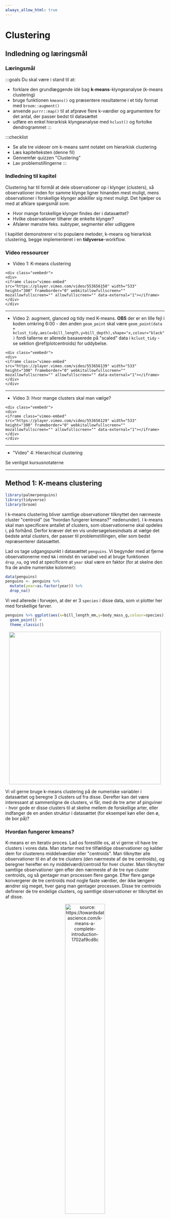 ```yaml
---
always_allow_html: true
---
```



#  Clustering

## Indledning og læringsmål

### Læringsmål

:::goals
Du skal være i stand til at: 

* forklare den grundlæggende idé bag __k-means__-klyngeanalyse (k-means clustering)
* bruge funktionen `kmeans()` og præsentere resultaterne i et tidy format med `broom::augment()`
* anvende `purrr::map()` til at afprøve flere k-værdier og argumentere for det antal, der passer bedst til datasættet
* udføre en enkel hierarkisk klyngeanalyse med `hclust()` og fortolke dendrogrammet 
:::


:::checklist
* Se alle tre videoer om k-means samt notatet om hierarkisk clustering
* Læs kapitelteksten (denne fil)
* Gennemfør quizzen "Clustering"
* Lav problemstillingerne
:::

### Indledning til kapitel


Clustering har til formål at dele observationer op i klynger (clusters), så observationer inden for samme klynge ligner hinanden mest muligt, mens observationer i forskellige klynger adskiller sig mest muligt. Det hjælper os med at afklare spørgsmål som:

* Hvor mange forskellige klynger findes der i datasættet?
* Hvilke observationer tilhører de enkelte klynger?
* Afslører mønstre feks. subtyper, segmenter eller udliggere

I kapitlet demonstrerer vi to populære metoder, k-means og hierarkisk clustering, begge implementeret i en __tidyverse__-workflow.

### Video ressourcer

* Video 1: K-means clustering 


```{=html}
<div class="vembedr">
<div>
<iframe class="vimeo-embed" src="https://player.vimeo.com/video/553656150" width="533" height="300" frameborder="0" webkitallowfullscreen="" mozallowfullscreen="" allowfullscreen="" data-external="1"></iframe>
</div>
</div>
```

---

* Video 2: augment, glanced og tidy med K-means. __OBS__ der er en lille fejl i koden omkring 6:00 - den anden `geom_point` skal være `geom_point(data = kclust_tidy,aes(x=bill_length,y=bill_depth),shape="x,colour="black")` fordi tallerne er allerede basaserede på "scaled" data i `kclust_tidy` - se sektion \@ref(plotcentroids) for uddybelse.


```{=html}
<div class="vembedr">
<div>
<iframe class="vimeo-embed" src="https://player.vimeo.com/video/553656139" width="533" height="300" frameborder="0" webkitallowfullscreen="" mozallowfullscreen="" allowfullscreen="" data-external="1"></iframe>
</div>
</div>
```

---

* Video 3: Hvor mange clusters skal man vælge?


```{=html}
<div class="vembedr">
<div>
<iframe class="vimeo-embed" src="https://player.vimeo.com/video/553656129" width="533" height="300" frameborder="0" webkitallowfullscreen="" mozallowfullscreen="" allowfullscreen="" data-external="1"></iframe>
</div>
</div>
```

---

* "Video" 4: Hierarchical clustering

Se venligst kursusnotaterne

---

## Method 1: K-means clustering


``` r
library(palmerpenguins)
library(tidyverse)
library(broom)
```

I k-means clustering bliver samtlige observationer tilknyttet den nærmeste cluster "centroid" (se "hvordan fungerer kmeans?" nedenunder). I k-means skal man specificere antallet af clusters, som observationerne skal opdeles i, på forhånd. Derfor kræver det en vis undersøgelsesindsats at vælge det bedste antal clusters, der passer til problemstillingen, eller som bedst repræsenterer datasættet.

Lad os tage udgangspunkt i datasættet `penguins`. Vi begynder med at fjerne observationerne med `NA` i mindst én variabel ved at bruge funktionen `drop_na`, og ved at specificere at `year` skal være en faktor (for at skelne den fra de andre numeriske kolonner):


``` r
data(penguins)
penguins <- penguins %>% 
  mutate(year=as.factor(year)) %>%
  drop_na() 
```

Vi ved allerede i forvejen, at der er 3 `species` i disse data, som vi plotter her med forskellige farver.


``` r
penguins %>% ggplot(aes(x=bill_length_mm,y=body_mass_g,colour=species)) + 
  geom_point() + 
  theme_classic()
```

<img src="09-clustering_files/figure-html/unnamed-chunk-6-1.svg" width="480" style="display: block; margin: auto;" />

Vi vil gerne bruge k-means clustering på de numeriske variabler i datasættet og beregne 3 clusters ud fra disse. Derefter kan det være interessant at sammenligne de clusters, vi får, med de tre arter af pingviner - hvor gode er disse clusters til at skelne mellem de forskellige arter, eller indfanger de en anden struktur i datasættet (for eksempel køn eller den ø, de bor på)?


### Hvordan fungerer kmeans?

K-means er en iterativ proces. Lad os forestille os, at vi gerne vil have tre clusters i vores data. Man starter med tre tilfældige observationer og kalder dem for clusterens middelværdier eller "centroids". Man tilknytter alle observationer til én af de tre clusters (den nærmeste af de tre centroids), og beregner herefter en ny middelværdi/centroid for hver cluster. Man tilknytter samtlige observationer igen efter den nærmeste af de tre nye cluster centroids, og så gentager man processen flere gange. Efter flere gange konvergerer de tre centroids mod nogle faste værdier, der ikke længere ændrer sig meget, hver gang man gentager processen. Disse tre centroids definerer de tre endelige clusters, og samtlige observationer er tilknyttet én af disse.

<div class="figure" style="text-align: center">
<img src="plots/kmeans.png" alt="source: https://towardsdatascience.com/k-means-a-complete-introduction-1702af9cd8c" width="50%" />
<p class="caption">(\#fig:unnamed-chunk-7)source: https://towardsdatascience.com/k-means-a-complete-introduction-1702af9cd8c</p>
</div>

Jeg beder ikke om detaljerne i metoden, men der er mange videoer på YouTube, der bedre forklarer, hvordan k-means fungerer, for eksempel: https://www.youtube.com/watch?v=4b5d3muPQmA

Bemærk, at der er noget __tilfældighed__ indbygget i algoritmen. Det betyder, at hver gang man anvender k-means, får man et lidt anderledes resultat.

### Within/between sum of squares

Man kan forestille sig, at hvis man laver en god clustering af et datasæt, så ligner observationerne inden for den samme cluster hinanden meget, mens observationerne i forskellige clusters er meget forskellige fra hinanden. Med andre ord, skal afstanden mellem observationerne i samme cluster være så lille som muligt, og afstanden mellem observationerne i forskellige clusters skal være så stor som muligt. For at måle dette kan man beregne følgende:  

* __total within sum of squares__ - den totale kvadrerede afstand fra observationerne til deres nærmeste centroid.
* __total between sum of squares__ - den totale afstand fra centroids til alle andre centroids. Denne skal være så stor som muligt.


### Kør k-means i R

K-means _fungerer kun på numeriske data_, som vi kan vælge fra datasættet med `select()` i kombination med hjælpefunktionen `where(is.numeric)`. Vi bruger også `scale()`, hvilket betyder, at alle variabler får den samme skala, og det forhindrer, at nogle får mere indflydelse end andre i det endelige resultat.


``` r
penguins_scaled <- penguins %>% 
  select(where(is.numeric)) %>% 
  scale()
```

Man er også nødt til at specificere på forhånd, hvor mange clusters man ønsker at opdele datasættet i, så lad os sige `centers=3` inden for funktionen `kmeans()` her og beregne vores clusters:


``` r
kclust <- kmeans(penguins_scaled,centers = 3)
kclust
```

```
#> K-means clustering with 3 clusters of sizes 85, 129, 119
#> 
#> Cluster means:
#>   bill_length_mm bill_depth_mm flipper_length_mm body_mass_g
#> 1      0.6710153     0.8040534        -0.2889118  -0.3835267
#> 2     -1.0452359     0.4858944        -0.8803701  -0.7616078
#> 3      0.6537742    -1.1010497         1.1607163   1.0995561
#> 
#> Clustering vector:
#>   [1] 2 2 2 2 2 2 2 2 2 2 2 2 1 2 1 2 2 2 2 2 2 2 2 2 2 2 2 2 2 2 2 2 2 2 2 2 2
#>  [38] 2 1 2 2 2 2 1 2 2 2 1 2 2 2 2 2 2 2 1 2 2 2 2 2 2 2 1 2 2 2 1 2 1 2 2 2 1
#>  [75] 2 1 2 2 2 2 2 2 2 2 2 1 2 2 2 1 2 2 2 1 2 1 2 2 2 2 2 2 2 1 2 1 2 1 2 1 2
#> [112] 2 2 2 2 2 2 2 2 2 2 2 2 1 2 1 2 2 2 2 2 2 2 2 2 2 2 2 2 2 2 2 2 2 2 1 3 3
#> [149] 3 3 3 3 3 3 3 3 3 3 3 3 3 3 3 3 3 3 3 3 3 3 3 3 3 3 3 3 3 3 3 3 3 3 3 3 3
#> [186] 3 3 3 3 3 3 3 3 3 3 3 3 3 3 3 3 3 3 3 3 3 3 3 3 3 3 3 3 3 3 3 3 3 3 3 3 3
#> [223] 3 3 3 3 3 3 3 3 3 3 3 3 3 3 3 3 3 3 3 3 3 3 3 3 3 3 3 3 3 3 3 3 3 3 3 3 3
#> [260] 3 3 3 3 3 3 1 1 1 1 1 1 1 1 1 1 1 1 1 1 1 1 1 1 1 1 2 1 2 1 1 1 1 1 1 1 2
#> [297] 1 2 1 1 1 1 1 1 1 1 1 1 1 1 1 1 1 1 1 1 1 1 1 2 1 1 1 1 1 1 1 1 1 1 1 1 1
#> 
#> Within cluster sum of squares by cluster:
#> [1] 109.4813 120.7030 139.4684
#>  (between_SS / total_SS =  72.2 %)
#> 
#> Available components:
#> 
#> [1] "cluster"      "centers"      "totss"        "withinss"     "tot.withinss"
#> [6] "betweenss"    "size"         "iter"         "ifault"
```

Man får forskellige ting frem, for eksempel:

* `Cluster means` - det svarer til de centroids markeret med __x__ i figuren ovenfor - bemærk, at de er 4-dimensionelle, da vi har brugt 4 variabler til at beregne resultatet. 
* `Clustering` vector - hvilken cluster hver observation er blevet tilknyttet.
* `Within cluster sum of squares` - Jo mindre, jo bedre - hvor meget observationerne inden for samme cluster ligner hinanden (den totale kvadrerede afstand fra observationerne til deres nærmeste centroid).

### Ryd op i k-means resultaterne med pakken `broom`

Fra pakken `broom` har vi indtil videre mest beskæftiget os med `glance()`. Med `glance()` får man én-linje baserede summary statistikker fra én eller flere modeller samlet i én dataramme, for at lette et plot/labels osv. Der er også to andre funktioner vi tager i brug her. Her er en beskrivelse af de tre.

Broom verb    | Beskrivelse
----------- | -----------------
`glance()`    | én-linje summary (giver bl.a. tot.withinss, vi kan bruge til elbow plot)
`augment()`   | Tilføj datasæt til clusters - feks. lav plots farvet efter cluster 
`tidy()`      | Multi-linje summary - (centroid koordinater)

For at lave et plot af clusters kan det især være nyttigt at benytte `augment`. Her kan man se, at vi har fået en kolonne, der hedder `.cluster` med i den oprindelige dataramme (jeg flyttede kolonnen til første plads i nedenstående kode, så man kan se den i outputtet af kursusnoterne). 


``` r
kc1 <- augment(kclust, penguins) #clustering = første plads, data = anden plads
kc1 %>% select(.cluster,all_of(names(penguins)))
```

```
#> # A tibble: 333 × 9
#>    .cluster species island    bill_length_mm bill_depth_mm flipper_length_mm
#>    <fct>    <fct>   <fct>              <dbl>         <dbl>             <int>
#>  1 2        Adelie  Torgersen           39.1          18.7               181
#>  2 2        Adelie  Torgersen           39.5          17.4               186
#>  3 2        Adelie  Torgersen           40.3          18                 195
#>  4 2        Adelie  Torgersen           36.7          19.3               193
#>  5 2        Adelie  Torgersen           39.3          20.6               190
#>  6 2        Adelie  Torgersen           38.9          17.8               181
#>  7 2        Adelie  Torgersen           39.2          19.6               195
#>  8 2        Adelie  Torgersen           41.1          17.6               182
#>  9 2        Adelie  Torgersen           38.6          21.2               191
#> 10 2        Adelie  Torgersen           34.6          21.1               198
#> # ℹ 323 more rows
#> # ℹ 3 more variables: body_mass_g <int>, sex <fct>, year <fct>
```

Nu benytter vi `kc1` til at lave et plot. Her giver jeg en farve efter `.cluster` og form efter `species`, så vi kan sammenligne vores beregnede clusters med de tre forskellige arter. Bemærk her, at jeg kun har to variabler i plottet, men der er faktisk fire variabler, som blev brugt til at lave clusters med funktionen `kmeans`. En anden måde er at plotte de første to principal components i stedet for to af de fire variabler - det beskæftiger vi os med næste gang.


``` r
ggplot(kc1, aes(x = scale(bill_length_mm), 
                y = scale(bill_depth_mm))) + 
  geom_point(aes(color = .cluster, shape = species)) + theme_minimal()
```

<img src="09-clustering_files/figure-html/unnamed-chunk-11-1.svg" width="480" style="display: block; margin: auto;" />

Vi kan også f.eks. optælle, hvor mange af de tre arter vi får i hver af vores tre clusters, hvor vi kan se, at `Adelie` og `Chinstrap` er blevet mere blandet mellem to af de tre clusters end `Gentoo`.


``` r
kc1 %>% count(.cluster, species)
```

```
#> # A tibble: 5 × 3
#>   .cluster species       n
#>   <fct>    <fct>     <int>
#> 1 1        Adelie       22
#> 2 1        Chinstrap    63
#> 3 2        Adelie      124
#> 4 2        Chinstrap     5
#> 5 3        Gentoo      119
```


### Plot cluster centroids {#plotcentroids}

Næste skridt er at se på resultatet af funktionen `tidy()` fra `broom`-pakken. Her har vi fået en overskuelig dataramme med middelværdierne (centroids) for de tre clusters over de fire variabler, som blev brugt i beregningerne.


``` r
kclust_tidy <- kclust %>% tidy()
kclust_tidy
```

```
#> # A tibble: 3 × 7
#>   bill_length_mm bill_depth_mm flipper_length_mm body_mass_g  size withinss
#>            <dbl>         <dbl>             <dbl>       <dbl> <int>    <dbl>
#> 1          0.671         0.804            -0.289      -0.384    85     109.
#> 2         -1.05          0.486            -0.880      -0.762   129     121.
#> 3          0.654        -1.10              1.16        1.10    119     139.
#> # ℹ 1 more variable: cluster <fct>
```

Herefter benytter jeg `kclust_tidy` som et ekstra datasæt i ovenstående plot, men indenfor en anden `geom_point()` for at tilføje en `x`-form i midten af de tre clusters - se de følgende tre punkter, der forklarer nogle detaljer i koden:

* Jeg bruger funktionen `scale()` på `bill_length_mm` og `bill_depth_mm`, fordi mine centroids, som også skal med i plottet, blev beregnet på skalerede data.
* Jeg behøver ikke at anvende `scale()` på mine centroids lagret i `kclust_tidy`, så jeg angiver bare akser-variablerne i `aes()` uden at anvende `scale()`.
* Jeg har brugt `color` og `shape` som lokale aesthetics i den første `geom_point()` her, da de ikke eksisterer som kolonner i `kclust_tidy`.


``` r
ggplot(kc1, aes(x = scale(bill_length_mm), # skal skalere de oprindelige data
                y = scale(bill_depth_mm))) + 
  geom_point(aes(color = .cluster, shape = species)) +
  geom_point(data = kclust_tidy, 
             aes(x = bill_length_mm, # behøver ikke at skalere igen
                 y = bill_depth_mm),
             size = 10, shape = "x", show.legend = FALSE) + 
  theme_bw()
```

<img src="09-clustering_files/figure-html/unnamed-chunk-14-1.svg" width="480" style="display: block; margin: auto;" />

Vi kan se, at vores clusters ikke præcist fanger de samme tre grupper, som variablen `species` - der er forskelle. Det kan være, at vi også har fanget nogle oplysninger om fx den ø, pingvinerne bor på, eller deres køn.

## Kmeans: hvor mange clusters?

Vi gættede på 3 clusters i den ovenstående analyse (da vi havde oplysninger om arter i forvejen), men det kunne godt være, at et andet antal clusters passer bedre til datasættet. Vi kan beregne flere clusterings og angive forskellige antal clusters, og dernæst bruge resultaterne fra disse til at træffe en beslutning om, hvor mange clusters vi vil angive i vores endelige clustering.

Det er vigtigt at kunne finde frem til et passende antal clusters:

* For mange clusters kan resultere i overfitting, hvor vi har for mange til at fortolke eller give mening.
* For få kan betyde, at vi overser indsigter i strukturen eller vigtige tendenser i datasættet.

### Få Broom output for forskellige antal clusters

I det følgende laver jeg en brugerdefineret funktion, der laver en clustering på datasættet `penguins_scaled`, og hvor jeg angiver, at antallet af beregnede clusters skal være `.x`, der er et heltal (fx 1,3,99 osv.). Bemærk derfor, at selve data er den samme hver gang jeg anvender funktionen - det er bare antallet af clusters jeg beregner, der kan variere.


``` r
my_func <- ~kmeans(penguins_scaled,centers = .x)
```

Dernæst laver jeg en `tibble` med variablen `k`, som indeholder heltal fra 1 op til 9. Når jeg anvender funktionen `map` på kolonnen `k` med ovenstående funktion `my_func`, svarer det til, at jeg anvender `kmeans` ni gange, med antal clusters fra 1 til 9. Jeg gemmer clustering resultaterne i en kolonne kaldet `kclust`, og så anvender jeg `tidy`, `glance` og `augment` til at få de forskellige outputter fra mine clusterings.


``` r
kclusts <- 
  tibble(k = 1:9) %>%
  mutate( kclust = map(k, my_func),
          tidied = map(kclust, tidy),
          glanced = map(kclust, glance),
          augmented = map(kclust, ~.x %>% augment(penguins))
        )
```

Husk, at for at få frem resultaterne i de forskellige formater fra `tidy`,`glance` og `augment`, er vi nødt til at anvende funktionen `unnest()` - her gemmer jeg resultaterne i tre nye dataframes, som vi kan referere til efterfølgende:


``` r
kclusts_tidy    <- kclusts %>% unnest(tidied)
kclusts_augment <- kclusts %>% unnest(augmented)
kclusts_glance <- kclusts %>% unnest(glanced)
```


### Elbow plot (glance)

Vi bruger `tot.withinss` fra outputtet fra `glance()` (dataframen `kclusts_glance`). Det giver målinger for den totale afstand af observationerne fra deres nærmeste centroid (within sum of squares).


``` r
kclusts_glance
```

```
#> # A tibble: 9 × 8
#>       k kclust   tidied           totss tot.withinss betweenss  iter augmented
#>   <int> <list>   <list>           <dbl>        <dbl>     <dbl> <int> <list>   
#> 1     1 <kmeans> <tibble [1 × 7]> 1328.        1328.  6.14e-12     1 <tibble> 
#> 2     2 <kmeans> <tibble [2 × 7]> 1328.         551.  7.77e+ 2     1 <tibble> 
#> 3     3 <kmeans> <tibble [3 × 7]> 1328.         371.  9.57e+ 2     2 <tibble> 
#> 4     4 <kmeans> <tibble [4 × 7]> 1328.         304.  1.02e+ 3     3 <tibble> 
#> 5     5 <kmeans> <tibble [5 × 7]> 1328.         228.  1.10e+ 3     3 <tibble> 
#> 6     6 <kmeans> <tibble [6 × 7]> 1328.         200.  1.13e+ 3     3 <tibble> 
#> 7     7 <kmeans> <tibble [7 × 7]> 1328.         192.  1.14e+ 3     3 <tibble> 
#> 8     8 <kmeans> <tibble [8 × 7]> 1328.         166.  1.16e+ 3     4 <tibble> 
#> 9     9 <kmeans> <tibble [9 × 7]> 1328.         162.  1.17e+ 3     4 <tibble>
```

Jo flere clusters, jo mindre er statistikken `tot.withinss` typisk, men vi kan se i det følgende plot, at efter 2 eller 3 clusters, er der ikke meget gevinst ved at bruge flere clusters. Derfor vælger man ofte enten 2 eller 3. Dette plot kaldes ofte for en 'elbow' plot - man vælger det antal, der ligger på 'elbuen', hvor der ikke er meget gevinst ved at inkludere flere clusters i datasættet (men det er selvfølgelig meget subjektivt, hvilket tal man vælger til sidst).


``` r
kclusts_glance %>% 
  ggplot(aes(x = k, y = tot.withinss)) + 
  geom_line() + 
  geom_point() + 
  theme_bw()
```

<img src="09-clustering_files/figure-html/unnamed-chunk-19-1.svg" width="480" style="display: block; margin: auto;" />


### Automatisk beslutning med pakken `NbClust`

Man kan også overveje at prøve noget mere automatisk. For eksempel, pakken `NbClust` laver 30 forskellige clustering-algoritmer på datasættet for antal clusters fra 2 op til 9, og for hver af disse tages en beslutning om det bedste antal clusters. Man kan således se, hvilket antal clusters der blev valgt flest gange af de forskellige algoritmer.


``` r
library(NbClust)
set.seed(24) #fordi outputtet fra NbClust har indbygget tilfældighed
cluster_30_indexes <- NbClust(data = penguins_scaled, 
                              distance = "euclidean", 
                              min.nc = 2, 
                              max.nc = 9, 
                              method = "complete")
```

Som det ses nedenfor, er enten 2 eller 3 clusters optimalt, hvilket stemmer overens med 'elbow' plot-metoden.


``` r
as_tibble(cluster_30_indexes$Best.nc[1,]) %>%
  ggplot(aes(x=factor(value))) + 
  geom_bar(stat="count",fill="blue") + 
  xlab("Antal clusters") + ylab("Antal clustering-algoritmer der vælger dette antal") +
  coord_flip() +
  theme_minimal()
```

<img src="09-clustering_files/figure-html/unnamed-chunk-21-1.svg" width="384" style="display: block; margin: auto;" />

### Visualisering af de forskellige antal clusters (augment)

Vi kan også visualisere, hvordan de forskellige antal clusters tager sig ud. Her kan vi bruge vores resultater fra `augment`-funktionen (`kclusts_augment`), som indeholder tilknytningerne af observationerne til clusters for hver af de ni clusterings. Bemærk, at `kclusts_augment` har 2997 observationer. Dette svarer til 9 (antal clusterings) x 333 (antal observationer i `penguins`), fordi vi har brugt `unnest` til at samle alle resultaterne.


``` r
kclusts_augment %>% glimpse()
```

```
#> Rows: 2,997
#> Columns: 13
#> $ k                 <int> 1, 1, 1, 1, 1, 1, 1, 1, 1, 1, 1, 1, 1, 1, 1, 1, 1, 1…
#> $ kclust            <list> [1, 1, 1, 1, 1, 1, 1, 1, 1, 1, 1, 1, 1, 1, 1, 1, 1,…
#> $ tidied            <list> [<tbl_df[1 x 7]>], [<tbl_df[1 x 7]>], [<tbl_df[1 x …
#> $ glanced           <list> [<tbl_df[1 x 4]>], [<tbl_df[1 x 4]>], [<tbl_df[1 x …
#> $ species           <fct> Adelie, Adelie, Adelie, Adelie, Adelie, Adelie, Adel…
#> $ island            <fct> Torgersen, Torgersen, Torgersen, Torgersen, Torgerse…
#> $ bill_length_mm    <dbl> 39.1, 39.5, 40.3, 36.7, 39.3, 38.9, 39.2, 41.1, 38.6…
#> $ bill_depth_mm     <dbl> 18.7, 17.4, 18.0, 19.3, 20.6, 17.8, 19.6, 17.6, 21.2…
#> $ flipper_length_mm <int> 181, 186, 195, 193, 190, 181, 195, 182, 191, 198, 18…
#> $ body_mass_g       <int> 3750, 3800, 3250, 3450, 3650, 3625, 4675, 3200, 3800…
#> $ sex               <fct> male, female, female, female, male, female, male, fe…
#> $ year              <fct> 2007, 2007, 2007, 2007, 2007, 2007, 2007, 2007, 2007…
#> $ .cluster          <fct> 1, 1, 1, 1, 1, 1, 1, 1, 1, 1, 1, 1, 1, 1, 1, 1, 1, 1…
```

I den følgende kode laver jeg et plot af `flipper_length_mm` mod `bill_length_mm` og anvender `facet_wrap`, så hver clustering får sit eget plot (så der er 333 observationer pr. plot).


``` r
kclusts_augment %>% 
  ggplot(aes(x = flipper_length_mm, y = bill_length_mm, colour=.cluster)) +
        geom_point(aes(shape=factor(species)), alpha = 0.8) + 
        facet_wrap(~ k) + 
        theme_bw() 
```

<img src="09-clustering_files/figure-html/unnamed-chunk-23-1.svg" width="672" style="display: block; margin: auto;" />

Vi kan nemt inddrage `kclusts_tidy()` og lave "X"-mærker ved blot at tilføje en ekstra `geom_point` og specificere `kclusts_tidy`. Først anvender jeg funktionen `rename`, så variablen `cluster` fra `kclusts_tidy` matcher `.cluster` fra `kclusts_augment`.


<!-- Husk også at da `scale()` blev brugt til at lave clustering, skal man plotter `scale(flipper_length_mm)` og `scale(bill_length_mm)` på plottet, men `aes(x=flipper_length_mm,y=bill_length_mm)` lokalt, fordi jeg behøver ikke at anvende `scale()` igen på min centroids. -->


``` r
kclusts_tidy <- kclusts_tidy %>% rename(.cluster=cluster)

kclusts_augment %>% 
  ggplot(aes(x = scale(flipper_length_mm), y = scale(bill_length_mm),colour=.cluster)) + #scale here
        geom_point(aes(shape=factor(species)), alpha = 0.8) + 
        facet_wrap(~ k) + 
        geom_point(data = kclusts_tidy,
                   aes(x=flipper_length_mm,y=bill_length_mm), #already based on scaled data, so don't scale
                   size = 10, shape = "x",col="black", show.legend = FALSE) + 
        theme_bw()
```

<img src="09-clustering_files/figure-html/unnamed-chunk-24-1.svg" width="672" style="display: block; margin: auto;" />

Vi kan forsøge at kigge endnu dybere ind i resultaterne - her introducerer jeg `sex` som en ekstra variabel i plottet. Husk, at variablen `sex` ikke blev brugt i vores k-means clustering, men det kan være, at der er nogle aspekter ved de fire variabler, som kan fortælle os noget om kønnet på pingvinerne. For at spare plads, har jeg kun vist antallet af clusters fra 2 til 5.


``` r
kclusts_augment %>% filter(k %in% 2:5) %>% 
  ggplot(aes(x = scale(flipper_length_mm), y = scale(bill_length_mm),colour=.cluster)) +
        geom_point(aes(shape=factor(species)), alpha = 0.8) + 
        facet_grid(sex ~ k) + 
        geom_point(data = kclusts_tidy %>% filter(k %in% 2:5),
                   aes(x = flipper_length_mm,
                       y = bill_length_mm), 
                   size = 10, shape = "x", colour = "black",show.legend = FALSE) +
        theme_bw()
```

<img src="09-clustering_files/figure-html/unnamed-chunk-25-1.svg" width="960" style="display: block; margin: auto;" />

### Nest/map-ramme fra sidste gang

Som en sidste bemærkning med k-means, kan man også lave en clustering for hver af de tre arter separat. I det følgende opretter jeg en nested dataframe, som indeholder tre datasæt (`penguins` opdelt efter variablen `species`), og jeg anvender den brugerdefinerede funktion `scale_me` til at udvælge de numeriske variabler og anvende `scale()` på hvert datasæt.


``` r
scale_me <- ~.x %>% select(where(is.numeric)) %>% scale

penguins_nest <- penguins %>% 
  group_by(species) %>%
  nest() %>%
  mutate("data_scaled" = map(data, scale_me))
```

Dernæst laver jeg en brugerdefineret funktion til at lave en clustering på datasættet `.x`, og angiver at antallet af clusters skal være 3. Bemærk, at i den ovenstående sektion varierede vi antallet af clusters (indstilling `centers`), men her fastlægger vi antallet af clusters og varierer i stedet selve datasættet.


``` r
cluster_me <- ~.x %>% kmeans(centers=3)
```

Jeg anvender `cluster_me` på mine skalerede datasæt, og anvender derefter `glance`, `augment` og `tidy` på clustering-resultaterne ligesom tidligere (bemærk brugen af `map` til at `augment` de opdelte datasæt).


``` r
penguins_nest <- penguins_nest %>% 
  mutate(clusters = map(data_scaled,cluster_me),
         clusters_glance = map(clusters,glance),
         clusters_augment = map2(clusters,data_scaled,~.x %>% augment(.y)), #I augment the scaled data so the correct scaling (based on individual datasets) appears in the next plot
         clusters_tidy = map(clusters,tidy))

nested_clusters_augment <- penguins_nest %>% unnest(clusters_augment)
nested_clusters_tidy <- penguins_nest %>% unnest(clusters_tidy)
```

Til sidste laver jeg en plot af resultaterne:


``` r
nested_clusters_augment %>% 
  ggplot(aes(x=bill_length_mm,y=flipper_length_mm,colour=.cluster)) + #data already scaled
  geom_point() +
  facet_grid(~species) + 
  geom_point(data=nested_clusters_tidy,
             shape="X",colour="black",
             size = 10) +
  theme_bw()
```

<img src="09-clustering_files/figure-html/unnamed-chunk-29-1.svg" width="672" style="display: block; margin: auto;" />



## Metode 2: Hierarchical clustering

K-means er en meget populær metode til at lave clustering, men der findes mange andre metoder, fx hierarkisk clustering. Vi skifter over til `mtcars`, og ligesom med `kmeans` skal vi først anvende `scale` på de numeriske kolonner i dataene.


``` r
mtcars_scaled <- mtcars %>% select(where(is.numeric)) %>% scale()
```

I modsætning til k-means skal man først beregne afstanden mellem alle observationerne i dataene for at lave hierarkisk clustering. Det gør man med funktionen `dist()` (som bruger den euklidiske afstand som standard):


``` r
d <- dist(mtcars_scaled)
```

For at lave en hierarkisk clustering anvender man funktionen `hclust()`. Metoden `complete` er standard, men man kan afprøve andre metoder (der er ikke en fast regel for, hvilken metode man skal bruge).


``` r
mtcars_hc <- hclust(d, method = "complete" )
# Metoder: "average", "single", "complete", "ward.D"
```

I det følgende arbejder vi lidt med `mtcars_hc` for at få nogle clusters frem, og for at lave et plot.

### Vælge ønsket antal clusters

Funktionen `cutree` anvendes til at få clusters fra resultaterne af funktionen `hclust`. For eksempel, hvis man gerne vil have 4 clusters, bruger man `k = 4`. Jeg specificerer `order_clusters_as_data = FALSE` for at få clusters i den rækkefølge, som passer til det plot (dendrogram) vi laver (bemærk at man skal have pakken `dendextend` installeret for at få det til at fungere).


``` r
library(dendextend)

clusters <- cutree(mtcars_hc, k = 4, order_clusters_as_data = FALSE)
```

Her laver jeg et overblik over, hvor mange observationer fra `mtcars` der er i hver cluster:


``` r
tibble("cluster"=clusters) %>% 
  group_by(cluster) %>% 
  summarise(n())
```

```
FALSE # A tibble: 4 × 2
FALSE   cluster `n()`
FALSE     <int> <int>
FALSE 1       1     7
FALSE 2       2     8
FALSE 3       3    12
FALSE 4       4     5
```

Ligesom k-means kan vi også visualiser klyngerne i et simpelt punkt plot:


``` r
mtcars %>%
  mutate(cluster = factor(clusters),
         car     = rownames(mtcars)) %>%
  ggplot(aes(x = hp, y = mpg, colour = cluster, label = car)) +
  geom_point(size = 3, alpha = 0.8) +
  geom_text(vjust = 1.5, size = 3) +
  labs(title = "Hierarkisk clustering af mtcars (complete linkage, k = 4)",
       x = "Hestekræfter (hp)",
       y = "Miles per gallon (mpg)",
       colour = "Klynge") +
  theme_minimal()
```

<img src="09-clustering_files/figure-html/unnamed-chunk-35-1.svg" width="672" style="display: block; margin: auto;" />


### Lav et pænt plot af dendrogrammet med ggplot2

Først anvender jeg funktionen `dendro_data()` til at udtrække dendrogrammet fra `hclust()` resultaterne.


``` r
library(ggdendro)
dend_data <- dendro_data(mtcars_hc %>% as.dendrogram, type = "rectangle")
```

Vi tilføjer vores clusters, som vi beregnede ovenfor (det er derfor, vi sikrede rækkefølgen af clusters):


``` r
dend_data$labels <- dend_data$labels %>% 
  mutate(cluster = clusters)
```

Vi benytter `dend_data$segments` og `dend_data$labels` til at lave et informativt plot af dataene med `ggplot2`.


``` r
ggplot(dend_data$segments) + 
  geom_segment(aes(x = x, y = y, xend = xend, yend = yend)) +
  coord_flip() +
  geom_text(data = dend_data$labels, 
            aes(x, y, label = label,col=factor(cluster)),
            hjust=1,size=3) +
  ylim(-3, 10) + 
  theme_dendro()
```

<img src="09-clustering_files/figure-html/unnamed-chunk-38-1.svg" width="672" style="display: block; margin: auto;" />


Så kan man se, der er fire clusters i dengrammet, og biler der er tætest på hinanden ligner hinanden mest - fk. Merc 280C og Merc 280 må være meget éns, og er som forventet lige ved siden af hinanden i plottet.

Man kan godt tilpasse ovenstående kode til et andet datasæt - se problemstillinger, men man må også gerne udvide plottet med de forskellige viden vi har om ggplot2.

### Afprøve andre metoder på hierachical clustering

Ekstra hvis du vil afprøve de fire metoder i `hclust` - "average", "single", "complete" og "ward.D".


``` r
# samme ggplot kommando som ovenpå lavet til en funktion 
den_plot <- ~ggplot(.x$segments) + 
  geom_segment(aes(x = x, y = y, xend = xend, yend = yend)) +
  coord_flip() +
  geom_text(data = .x$labels, 
            aes(x, y, label = label),
            hjust=1,size=2) +
  ylim(-4, 10) + theme_dendro()
```

Vi iterate over de fire metoder og lave samme process som ovenpå med map. Derefter kan man lave et plot fk. med grid.arrange:


``` r
# fire metoder:
m <- c( "average", "single", "complete", "ward.D")

hc_results <- 
  tibble(method = m) %>%
  mutate( kclust = map(method, ~hclust(d, method = .x)), 
          dendrogram = map(kclust,as.dendrogram),
          den_dat = map(dendrogram,~dendro_data(.x,type="rectangle")),
          plot = map(den_dat,den_plot))

library(gridExtra)
grid.arrange(grobs = hc_results %>% pull(plot),ncol=2)
```

<img src="09-clustering_files/figure-html/unnamed-chunk-40-1.svg" width="672" style="display: block; margin: auto;" />


## Problemstillinger

__Problem 1__) Quiz - Clustering

---

__Problem 2__) *Funktionen kmeans*. I ovenstående brugte vi `mtcars` i hierarchical clustering, men lad os se, hvordan det ser ud med `k-means`. Du er velkommen til at tilpasse min ovenstående kode, som jeg brugte til `penguins` datasættet:

__a__) Benyt `kmeans` til at finde 2 clusters i datasættet `mtcars`: 

* Husk at vælge kun de numeriske kolonner og skalér datasættet på forhånd.
* Gem din clustering som `my_clusters`.
* Hvor mange observationer er der i hver af de to clusters?
    


__b__) Brug funktionen `augment` til at forbinde det oprindelige datasæt til dine clusters fra `my_clusters` (skriv `mtcars` indenfor funktionen `augment`).



__c__) Brug dit "augmenterede" datasæt til at lave et scatterplot mellem to af de numeriske variabler (du vælger selv hvilke) i datasættet, og farvelæg dem efter dine beregnede klynger. Da du har knyttet det oprindelige datasæt (som ikke var skaleret) i `augment()`-funktionen, skal du skalere dine variabler i plottet.




__d__) Tilføj `tidy()`-funktionen for at få fat i middelværdierne/centroids for hver af de 2 clusters, og tilpas min kode fra notaterne (sektion 9.2.5) for at tilføje dem til plottet som 'x' (husk at din "centers"/centroids er allerede baserede på scaled data så du behøver ikke at anvende scale på deres værdier).
 

 



---

__Problem 3__) *Hierarchical clustering øvelse*

Vi laver en analyse af det `msleep` datasæt. Jeg har lavet oprydningen og scaling for dig:


``` r
data(msleep)
msleep_clean <- msleep %>% select(name,where(is.numeric)) %>% drop_na()
msleep_scaled <- msleep_clean %>% select(-name) %>% scale
row.names(msleep_scaled) <- msleep_clean$name
```


Tilpas min kode fra kursusnotaterne (sektion 9.4) til at lave følgende:

__a__)  Benyt funktioner `dist()` og dernæst `hclust()` på datasættet `msleep_scaled`. 




__b__) Benyt `cutree` for at finde 5 clusters fra dine `hclust`-resultater, og kalde det for `clusters`. Husk at anvende `order_clusters_as_data = FALSE` så at vi har den korrekt rækkefølge for et plot (_OBS man skal installere/indlæse pakken `dendextend`_)



__c__) Benyt `dendro_data` til at udtrække de dendrogram fra resultaterne og tilføj `clusters` til `dend_data$labels` (kopier kode fra 9.4.2).





__d__) Lav et dengrogram plot: igen tilpas koden (9.4.2) for `mtcars` eksempel for nuværende data




---

__Problem 4)__

Inlæs data


``` r
wholesale <- read.csv("https://www.dropbox.com/s/7nb5pkruqt4fqn4/Wholesale%20customers%20data.csv?dl=1", header = TRUE)
```

__a__) Foretag ændringer i datasættet i henhold til følgende instruktioner (og husk at gemme):

* Channel - anvend `recode` for at ændre til navne
  + 1 = horeca
  + 2 = retail
 
* Region - anvend `recode` for at ændre til navne
  + 1 = Lisnon
  + 2 = Oporto
  + 3 = Other

* Anvend `map_if` til at transformere samtlige numeriske variabler med `log` (sektion 7.5.2)



__b__) Udvælg de numeriske variabler fra dit datasæt og anvende `scale()` - kalde dit nye datasæt for `wholescale_scale`



__c__) Tilpas min kode fra sektion 9.3.1 til at lave 10 clusterings (k=1:10) på `wholesale_scale` og gem dem i en dataframe, sammen med din clusterings resultater i "tidy", "glance" og "augment" form.



__d__) Lav et elbow plot fra dit output fra `glance` (sektion 9.3.2)



__e__) Udvælg clusterings hvor k er fra 2 til 7 fra dit output fra `augment` og lav scatter plots af variabler `Frozen` VS `Fresh`, hvor du:
  
  * Giv farve efter .cluster
  * Adskil plots efter `k`
  * Prøv dernæst at adskille dit plots yderligere efter `Channel`.



<!-- __f)__ Tag udgangspunkt i dit output fra `tidy` hvor antal clusters er 4 - lav et barplot for at vise middelværdier/centroids fra din clustering. -->

<!-- ```{r,echo=F,eval=F} -->
<!-- kmeans_tidy %>%  -->
<!--   filter(k==4) %>%  -->
<!--   pivot_longer(cols=colnames(wholesale_scale)) %>% -->
<!--   ggplot(aes(x=cluster,y=value,fill=name)) +  -->
<!--   geom_bar(stat="identity",position="dodge",colour="black")  -->
<!-- ``` -->

__f)__ Tilpas koden fra 9.3.5 til at lave en analyse for "hoerca" og "retail" (variablen `Channel`) hver for sig. Angiv 4 clusters i din analyse.



__g)__ Lav et plot af din clustering (adskilt efter variablen `Channel`) og få "x" på plotterne til at vise din cluster middelværdier for `Frozen` og `Fresh`.




__Problem 5)__ Sammenligning af k-means og hierarchical clustering

Tag udgangspunkt i eukaryotes ved at indlæse følgende kode:


``` r
eukaryotes <- read_tsv("https://www.dropbox.com/s/3u4nuj039itzg8l/eukaryotes.tsv?dl=1")
euk <- eukaryotes %>% 
  select(where(is.numeric)) %>% 
  select(-taxid, -bioproject_id) %>% 
  drop_na()  %>%
  map_if(is.numeric,log) %>% #log skala
  as_tibble()
```

__a__) Lav både k-means og hierarchical clustering for at få en clustering med 4 clusters hver (tilføj dine clustersings som to kolonner til din dataframe, kaldet henholdvis `.cluster_km` og `.cluster_hc`).



__b__) Lav følgende plot (dine clusters kan variere pga. tilfældighed)

<img src="09-clustering_files/figure-html/unnamed-chunk-62-1.svg" width="672" style="display: block; margin: auto;" />

__c__) __Valgtfri ekstra__: brug map functions with a parameter k to vary the number of clusters, and use it to generate clusterings for k=2:5, to make a grid with different numbers of clusterings for hierarchical and k-means.



